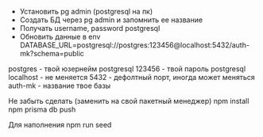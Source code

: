 - Установить pg admin (postgresql на пк)
- Создать БД через pg admin и запомнить ее название
- Получать username, password postgresql
- Обновить данные в env
  DATABASE_URL=postgresql://postgres:123456@localhost:5432/auth-mk?schema=public

postgres - твой юзернейм postgresql
123456 - твой пароль postgresql
localhost - не меняется
5432 - дефолтный порт, иногда может меняться
auth-mk - название твое базы

Не забыть сделать (заменить на свой пакетный менеджер)
npm install
npm prisma db push

Для наполнения npm run seed

